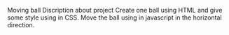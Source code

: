 Moving ball
Discription about project
Create one ball using HTML and give some style using in CSS.
Move the ball using in javascript in the horizontal direction.
